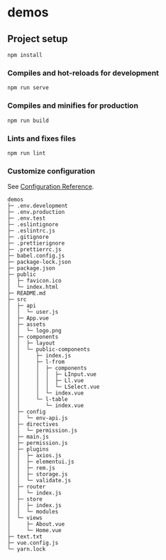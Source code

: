 # demos

## Project setup
```
npm install
```

### Compiles and hot-reloads for development
```
npm run serve
```

### Compiles and minifies for production
```
npm run build
```

### Lints and fixes files
```
npm run lint
```

### Customize configuration
See [Configuration Reference](https://cli.vuejs.org/config/).

```
demos
├─ .env.development
├─ .env.production
├─ .env.test
├─ .eslintignore
├─ .eslintrc.js
├─ .gitignore
├─ .prettierignore
├─ .prettierrc.js
├─ babel.config.js
├─ package-lock.json
├─ package.json
├─ public
│  ├─ favicon.ico
│  └─ index.html
├─ README.md
├─ src
│  ├─ api
│  │  └─ user.js
│  ├─ App.vue
│  ├─ assets
│  │  └─ logo.png
│  ├─ components
│  │  ├─ layout
│  │  └─ public-components
│  │     ├─ index.js
│  │     ├─ l-from
│  │     │  ├─ components
│  │     │  │  ├─ LInput.vue
│  │     │  │  ├─ Ll.vue
│  │     │  │  └─ LSelect.vue
│  │     │  └─ index.vue
│  │     └─ l-table
│  │        └─ index.vue
│  ├─ config
│  │  └─ env-api.js
│  ├─ directives
│  │  └─ permission.js
│  ├─ main.js
│  ├─ permission.js
│  ├─ plugins
│  │  ├─ axios.js
│  │  ├─ elementui.js
│  │  ├─ rem.js
│  │  ├─ storage.js
│  │  └─ validate.js
│  ├─ router
│  │  └─ index.js
│  ├─ store
│  │  ├─ index.js
│  │  └─ modules
│  └─ views
│     ├─ About.vue
│     └─ Home.vue
├─ text.txt
├─ vue.config.js
└─ yarn.lock

```